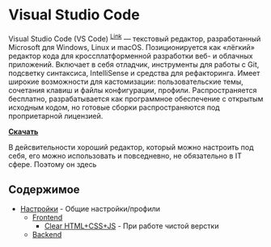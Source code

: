 # Visual Studio Code

Visual Studio Code (VS Code) <sup>[Link](https://руни.рф/index.php/Visual_Studio_Code)</sup> — текстовый редактор, разработанный Microsoft для Windows, Linux и macOS. Позиционируется как «лёгкий» редактор кода для кроссплатформенной разработки веб- и облачных приложений. Включает в себя отладчик, инструменты для работы с Git, подсветку синтаксиса, IntelliSense и средства для рефакторинга. Имеет широкие возможности для кастомизации: пользовательские темы, сочетания клавиш и файлы конфигурации, профили. Распространяется бесплатно, разрабатывается как программное обеспечение с открытым исходным кодом, но готовые сборки распространяются под проприетарной лицензией.

[**Скачать**](https://code.visualstudio.com)

В дейсвительности хороший редактор, который можно настроить под себя, его можно использовать и повседневно, не обязательно в IT сфере. Поэтому он здесь

## Содержимое

- [Настройки](./Settings/) - Общие настройки/профили
  - [Frontend](./Settings/Frontend/)
    - [Clear HTML+CSS+JS](./Settings/Frontend/Clear/) - При работе чистой верстки
  - [Backend](./Settings/Backend/)